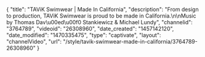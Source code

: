 {
    "title": "TAViK Swimwear | Made In California",
    "description": "From design to production, TAViK Swimwear is proud to be made in California.\n\nMusic by Thomas Dav\u00ed\u00f0 Stankiewicz & Michael Lundy",
    "channelid": "3764789",
    "videoid": "26308960",
    "date_created": "1457142120",
    "date_modified": "1470335475",
    "type": "captivate",
    "layout": "channelVideo",
    "url": "\/style\/tavik-swimwear-made-in-california\/3764789-26308960"
}
